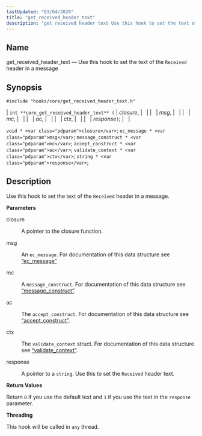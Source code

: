 ```yaml
---
lastUpdated: "03/04/2020"
title: "get_received_header_text"
description: "get received header text Use this hook to set the text of the Received header in a message int core get received header text closure msg mc ac ctx response void closure ec message msg message construct mc accept construct ac validate context ctx string response Use this hook to..."
---
```


<a name="hooks.core.get_received_header_text"></a> 
## Name

get_received_header_text — Use this hook to set the text of the `Received` header in a message

## Synopsis

`#include "hooks/core/get_received_header_text.h"`

| `int **core_get_received_header_text** (` | <var class="pdparam">closure</var>, |   |
|   | <var class="pdparam">msg</var>, |   |
|   | <var class="pdparam">mc</var>, |   |
|   | <var class="pdparam">ac</var>, |   |
|   | <var class="pdparam">ctx</var>, |   |
|   | <var class="pdparam">response</var>`)`; |   |

`void * <var class="pdparam">closure</var>`;
`ec_message * <var class="pdparam">msg</var>`;
`message_construct * <var class="pdparam">mc</var>`;
`accept_construct * <var class="pdparam">ac</var>`;
`validate_context * <var class="pdparam">ctx</var>`;
`string * <var class="pdparam">response</var>`;<a name="idp32793168"></a> 
## Description

Use this hook to set the text of the `Received` header in a message.

**<a name="idp32794848"></a> Parameters**

<dl class="variablelist">

<dt>closure</dt>

<dd>

A pointer to the closure function.

</dd>

<dt>msg</dt>

<dd>

An `ec_message`. For documentation of this data structure see [“ec_message”](/momentum/3/3-api/structs-ec-message)

</dd>

<dt>mc</dt>

<dd>

A `message_construct`. For documentation of this data structure see [“message_construct”](/momentum/3/3-api/structs-message-construct).

</dd>

<dt>ac</dt>

<dd>

The `accept_construct`. For documentation of this data structure see [“accept_construct”](/momentum/3/3-api/structs-accept-construct).

</dd>

<dt>ctx</dt>

<dd>

The `validate_context` struct. For documentation of this data structure see [“validate_context”](/momentum/3/3-api/structs-validate-context).

</dd>

<dt>response</dt>

<dd>

A pointer to a `string`. Use this to set the `Received` header text.

</dd>

</dl>

**<a name="idp32811808"></a> Return Values**

Return `0` if you use the default text and `1` if you use the text in the `response` parameter.

**<a name="idp32814080"></a> Threading**

This hook will be called in `any` thread.
